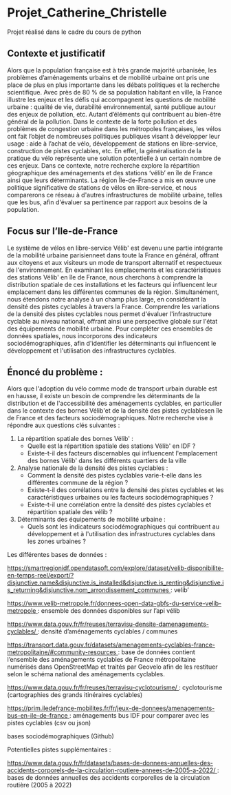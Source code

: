 # Projet_Catherine_Christelle
Projet réalisé dans le cadre du cours de python 

## Contexte et justificatif
Alors que la population française est à très grande majorité urbanisée, les problèmes d’aménagements urbains et de mobilité urbaine ont pris une place de plus en plus importante dans les débats politiques et la recherche scientifique. Avec près de 80 % de sa population habitant en ville, la France illustre les enjeux et les défis qui accompagnent les questions de mobilité urbaine : qualité de vie, durabilité environnemental, santé publique autour des enjeux de pollution, etc. Autant d’éléments qui contribuent au bien-être général de la pollution. Dans le contexte de la forte pollution et des problèmes de congestion urbaine dans les métropoles françaises, les vélos ont fait l’objet de nombreuses politiques publiques visant à développer leur usage : aide à l’achat de vélo, développement de stations en libre-service, construction de pistes cyclables, etc. En effet, la généralisation de la pratique du vélo représente une solution potentielle à un certain nombre de ces enjeux. Dans ce contexte, notre recherche explore la répartition géographique des aménagements et des stations ‘vélib’ en île de France ainsi que leurs déterminants. La région Île-de-France a mis en œuvre une politique significative de stations de vélos en libre-service, et nous comparerons ce réseau à d'autres infrastructures de mobilité urbaine, telles que les bus, afin d'évaluer sa pertinence par rapport aux besoins de la population.

## Focus sur l’Ile-de-France
Le système de vélos en libre-service Vélib' est devenu une partie intégrante de la mobilité urbaine parisienneet dans toute la France en général, offrant aux citoyens et aux visiteurs un mode de transport alternatif et respectueux de l'environnement. En examinant les emplacements et les caractéristiques des stations Vélib' en île de France, nous cherchons à comprendre la distribution spatiale de ces installations et les facteurs qui influencent leur emplacement dans les différentes communes de la région.
Simultanément, nous étendons notre analyse à un champ plus large, en considérant la densité des pistes cyclables à travers la France. Comprendre les variations de la densité des pistes cyclables nous permet d'évaluer l'infrastructure cyclable au niveau national, offrant ainsi une perspective globale sur l'état des équipements de mobilité urbaine. Pour compléter ces ensembles de données spatiales, nous incorporons des indicateurs sociodémographiques, afin d'identifier les déterminants qui influencent le développement et l'utilisation des infrastructures cyclables.

## Énoncé du problème :
Alors que l'adoption du vélo comme mode de transport urbain durable est en hausse, il existe un besoin de comprendre les déterminants de la distribution et de l'accessibilité des aménagements cyclables, en particulier dans le contexte des bornes Vélib'et de la densité des pistes cyclablesen île de France et des facteurs sociodémographiques. Notre recherche vise à répondre aux questions clés suivantes :
1. La répartition spatiale des bornes Vélib' :
    * Quelle est la répartition spatiale des stations Vélib' en IDF ?       
    * Existe-t-il des facteurs discernables qui influencent l'emplacement des bornes Vélib' dans les différents quartiers de la ville 
2.  Analyse nationale de la densité des pistes cyclables :
    * Comment la densité des pistes cyclables varie-t-elle dans les différentes commune de la région ?
    * Existe-t-il des corrélations entre la densité des pistes cyclables et les caractéristiques urbaines ou les facteurs sociodémographiques ?
    * Existe-t-il une corrélation entre la densité des pistes cyclables et répartition spatiale des vélib ?
3. Déterminants des équipements de mobilité urbaine :
    * Quels sont les indicateurs sociodémographiques qui contribuent au développement et à l'utilisation des infrastructures cyclables dans les zones urbaines ?

Les différentes bases de données :

https://smartregionidf.opendatasoft.com/explore/dataset/velib-disponibilite-en-temps-reel/export/?disjunctive.name&disjunctive.is_installed&disjunctive.is_renting&disjunctive.is_returning&disjunctive.nom_arrondissement_communes : velib’


https://www.velib-metropole.fr/donnees-open-data-gbfs-du-service-velib-metropole : ensemble des données disponibles sur l’api vélib


https://www.data.gouv.fr/fr/reuses/terravisu-densite-damenagements-cyclables/ : densité d’aménagements cyclables / communes


https://transport.data.gouv.fr/datasets/amenagements-cyclables-france-metropolitaine/#community-resources : base de données contient l’ensemble des aménagements cyclables de France métropolitaine numérisés dans OpenStreetMap et traités par Geovelo afin de les restituer selon le schéma national des aménagements cyclables.


https://www.data.gouv.fr/fr/reuses/terravisu-cyclotourisme/ : cyclotourisme (cartographies des grands itinéraires cyclables)


https://prim.iledefrance-mobilites.fr/fr/jeux-de-donnees/amenagements-bus-en-ile-de-france : aménagements bus IDF pour comparer avec les pistes cyclables (csv ou json)

bases sociodémographiques (Github)

Potentielles pistes supplémentaires :

https://www.data.gouv.fr/fr/datasets/bases-de-donnees-annuelles-des-accidents-corporels-de-la-circulation-routiere-annees-de-2005-a-2022/ : bases de données annuelles des accidents corporelles de la circulation routière (2005 à 2022)

